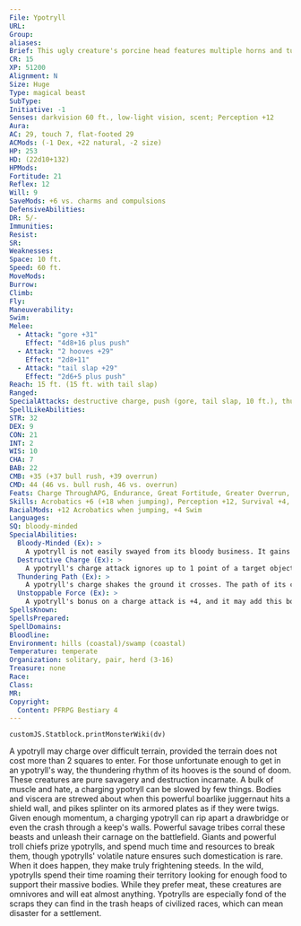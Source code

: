```yaml
---
File: Ypotryll
URL: 
Group: 
aliases: 
Brief: This ugly creature's porcine head features multiple horns and tusks. Its muscular body ripples with raw power.
CR: 15
XP: 51200
Alignment: N
Size: Huge
Type: magical beast
SubType: 
Initiative: -1
Senses: darkvision 60 ft., low-light vision, scent; Perception +12
Aura: 
AC: 29, touch 7, flat-footed 29
ACMods: (-1 Dex, +22 natural, -2 size)
HP: 253
HD: (22d10+132)
HPMods: 
Fortitude: 21
Reflex: 12
Will: 9
SaveMods: +6 vs. charms and compulsions
DefensiveAbilities: 
DR: 5/-
Immunities: 
Resist: 
SR: 
Weaknesses: 
Space: 10 ft.
Speed: 60 ft.
MoveMods: 
Burrow: 
Climb: 
Fly: 
Maneuverability: 
Swim: 
Melee: 
  - Attack: "gore +31"
    Effect: "4d8+16 plus push"
  - Attack: "2 hooves +29"
    Effect: "2d8+11"
  - Attack: "tail slap +29"
    Effect: "2d6+5 plus push"
Reach: 15 ft. (15 ft. with tail slap)
Ranged: 
SpecialAttacks: destructive charge, push (gore, tail slap, 10 ft.), thundering path, trample (2d8+16), unstoppable force
SpellLikeAbilities: 
STR: 32
DEX: 9
CON: 21
INT: 2
WIS: 10
CHA: 7
BAB: 22
CMB: +35 (+37 bull rush, +39 overrun)
CMD: 44 (46 vs. bull rush, 46 vs. overrun)
Feats: Charge ThroughAPG, Endurance, Great Fortitude, Greater Overrun, Improved Bull Rush, Improved Overrun, Iron Will, Multiattack, Power Attack, Run, Toughness
Skills: Acrobatics +6 (+18 when jumping), Perception +12, Survival +4, Swim +23
RacialMods: +12 Acrobatics when jumping, +4 Swim
Languages: 
SQ: bloody-minded
SpecialAbilities:
  Bloody-Minded (Ex): >
    A ypotryll is not easily swayed from its bloody business. It gains a +6 bonus on saves against charm and compulsion effects.
  Destructive Charge (Ex): >
    A ypotryll's charge attack ignores up to 1 point of a target object's hardness for each 5 feet charged.
  Thundering Path (Ex): >
    A ypotryll's charge shakes the ground it crosses. The path of its charge is considered difficult terrain until the start of the ypotryll's next turn, and creatures with tremorsense that are within 100 feet of the end of the ypotryll's charge are blinded for that same amount of time.
  Unstoppable Force (Ex): >
    A ypotryll's bonus on a charge attack is +4, and it may add this bonus on overrun combat maneuver checks attempted using Charge Through.
SpellsKnown: 
SpellsPrepared: 
SpellDomains: 
Bloodline: 
Environment: hills (coastal)/swamp (coastal)
Temperature: temperate
Organization: solitary, pair, herd (3-16)
Treasure: none
Race: 
Class: 
MR: 
Copyright:
  Content: PFRPG Bestiary 4
---
```

```dataviewjs
customJS.Statblock.printMonsterWiki(dv)
```
A ypotryll may charge over difficult terrain, provided the terrain does not cost more than 2 squares to enter. For those unfortunate enough to get in an ypotryll's way, the thundering rhythm of its hooves is the sound of doom. These creatures are pure savagery and destruction incarnate. A bulk of muscle and hate, a charging ypotryll can be slowed by few things. Bodies and viscera are strewed about when this powerful boarlike juggernaut hits a shield wall, and pikes splinter on its armored plates as if they were twigs. Given enough momentum, a charging ypotryll can rip apart a drawbridge or even the crash through a keep's walls. Powerful savage tribes corral these beasts and unleash their carnage on the battlefield. Giants and powerful troll chiefs prize ypotrylls, and spend much time and resources to break them, though ypotrylls' volatile nature ensures such domestication is rare. When it does happen, they make truly frightening steeds. In the wild, ypotrylls spend their time roaming their territory looking for enough food to support their massive bodies. While they prefer meat, these creatures are omnivores and will eat almost anything. Ypotrylls are especially fond of the scraps they can find in the trash heaps of civilized races, which can mean disaster for a settlement.
